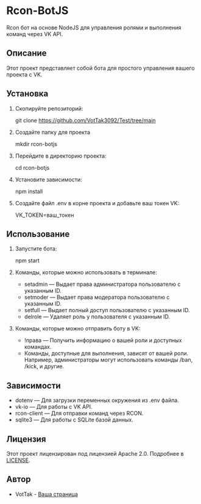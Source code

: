 # Rcon-BotJS

Rcon бот на основе NodeJS для управления ролями и выполнения команд через VK API.

## Описание

Этот проект представляет собой бота для простого управления вашего проекта с VK.

## Установка

1. Скопируйте репозиторий:
   
    git clone https://github.com/VotTak3092/Test/tree/main
    
2. Создайте папку для проекта
   
    mkdir rcon-botjs
    
3. Перейдите в директорию проекта:
   
    cd rcon-botjs
    
4. Установите зависимости:
   
    npm install
    
5. Создайте файл .env в корне проекта и добавьте ваш токен VK:
   
    VK_TOKEN=ваш_токен
    
## Использование

1. Запустите бота:
   
    npm start
    
2. Команды, которые можно использовать в терминале:
    - setadmin <id> — Выдает права администратора пользователю с указанным ID.
    - setmoder <id> — Выдает права модератора пользователю с указанным ID.
    - setfull <id> — Выдает полный доступ пользователю с указанным ID.
    - delrole <id> — Удаляет роль у пользователя с указанным ID.

3. Команды, которые можно отправить боту в VK:
    - !права — Получить информацию о вашей роли и доступных командах.
    - Команды, доступные для выполнения, зависят от вашей роли. Например, администраторы могут использовать команды /ban, /kick, и другие.

## Зависимости

- dotenv — Для загрузки переменных окружения из .env файла.
- vk-io — Для работы с VK API.
- rcon-client — Для отправки команд через RCON.
- sqlite3 — Для работы с SQLite базой данных.

## Лицензия

Этот проект лицензирован под лицензией Apache 2.0. Подробнее в [LICENSE](LICENSE).

## Автор

- VotTak - [Ваша страница](https://github.com/VotTak3092)